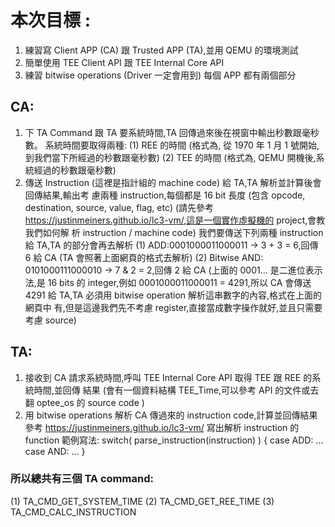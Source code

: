 # 本次目標 :
1. 練習寫 Client APP (CA) 跟 Trusted APP (TA),並用 QEMU 的環境測試
2. 簡單使用 TEE Client API 跟 TEE Internal Core API
3. 練習 bitwise operations (Driver 一定會用到)
每個 APP 都有兩個部分
## CA:
1. 下 TA Command 跟 TA 要系統時間,TA 回傳過來後在視窗中輸出秒數跟毫秒數。
系統時間要取得兩種:
(1) REE 的時間 (格式為, 從 1970 年 1 月 1 號開始,到我們當下所經過的秒數跟毫秒數)
(2) TEE 的時間 (格式為, QEMU 開機後,系統經過的秒數跟毫秒數)
2. 傳送 Instruction (這裡是指計組的 machine code) 給 TA,TA 解析並計算後會回傳結果,輸出考
慮兩種 instruction,每個都是 16 bit 長度 (包含 opcode, destination, source, value, flag, etc)
(請先參考 https://justinmeiners.github.io/lc3-vm/,這是一個實作虛擬機的 project,會教我們如何解
析 instruction / machine code)
我們要傳送下列兩種 instruction 給 TA,TA 的部分會再去解析
(1) ADD:0001000011000011 → 3 + 3 = 6,回傳 6 給 CA (TA 會照著上面網頁的格式去解析)
(2) Bitwise AND: 0101000111000010 → 7 & 2 = 2,回傳 2 給 CA
(上面的 0001... 是二進位表示法,是 16 bits 的 integer,例如 0001000011000011 = 4291,所以
CA 會傳送 4291 給 TA,TA 必須用 bitwise operation 解析這串數字的內容,格式在上面的網頁中
有,但是這邊我們先不考慮 register,直接當成數字操作就好,並且只需要考慮 source)
## TA:
1. 接收到 CA 請求系統時間,呼叫 TEE Internal Core API 取得 TEE 跟 REE 的系統時間,並回傳
結果 (會有一個資料結構 TEE_Time,可以參考 API 的文件或去翻 optee_os 的 source code )
2. 用 bitwise operations 解析 CA 傳過來的 instruction code,計算並回傳結果
參考 https://justinmeiners.github.io/lc3-vm/ 寫出解析 instruction 的 function
範例寫法:
switch( parse_instruction(instruction) ) {
case ADD: ...
case AND: ...
}
### 所以總共有三個 TA command:
(1) TA_CMD_GET_SYSTEM_TIME
(2) TA_CMD_GET_REE_TIME
(3) TA_CMD_CALC_INSTRUCTION
